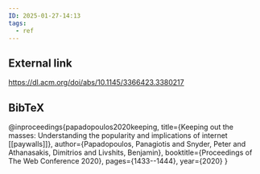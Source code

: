```yaml
---
ID: 2025-01-27-14:13
tags:
  - ref
---
```

## External link

https://dl.acm.org/doi/abs/10.1145/3366423.3380217
## BibTeX

@inproceedings{papadopoulos2020keeping,
  title={Keeping out the masses: Understanding the popularity and implications of internet [[paywalls]]},
  author={Papadopoulos, Panagiotis and Snyder, Peter and Athanasakis, Dimitrios and Livshits, Benjamin},
  booktitle={Proceedings of The Web Conference 2020},
  pages={1433--1444},
  year={2020}
}